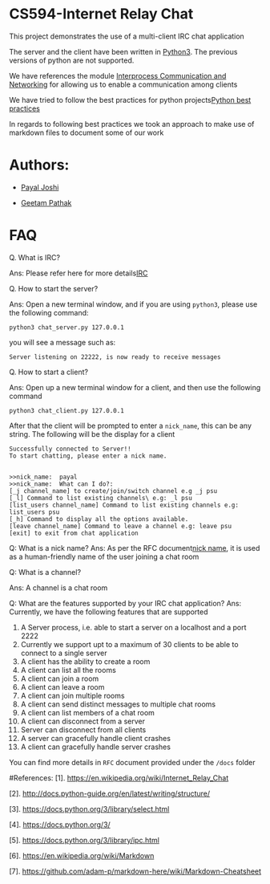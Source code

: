 # CS594-Internet Relay Chat
This project demonstrates the use of a multi-client IRC chat application

The server and the client have been written in [Python3](https://docs.python.org/3/). The previous versions of python
    are not supported.

We have references the module [Interprocess Communication and Networking](https://docs.python.org/3/library/ipc.html)
    for allowing us to enable a communication among clients 

We have tried to follow the best practices for python projects[Python best practices](http://docs.python-guide.org/en/latest/writing/structure/)

In regards to following best practices we took an approach to make use of markdown files to document some of our work

# Authors:
- [Payal Joshi](https://github.com/payaljoshi0189)

- [Geetam Pathak]()

# FAQ

Q. What is IRC?

Ans: Please refer here for more details[IRC](https://en.wikipedia.org/wiki/Internet_Relay_Chat)

Q. How to start the server?

Ans: Open a new terminal window, and if you are using `python3`, please use the following command:
```
python3 chat_server.py 127.0.0.1
```
you will see a message such as:
```
Server listening on 22222, is now ready to receive messages
```

Q. How to start a client?

Ans: Open up a new terminal window for a client, and then use the following command

```
python3 chat_client.py 127.0.0.1
```
After that the client will be prompted to enter a `nick_name`, this can be any string.
The following will be the display for a client
```
Successfully connected to Server!!
To start chatting, please enter a nick name.


>>nick_name:  payal
>>nick_name:  What can I do?:
[_j channel_name] to create/join/switch channel e.g _j psu
[_l] Command to list existing channels\ e.g: _l psu 
[list_users channel_name] Command to list existing channels e.g: list_users psu
[_h] Command to display all the options available.
[leave channel_name] Command to leave a channel e.g: leave psu
[exit] to exit from chat application
```

Q: What is a nick name?
Ans: As per the RFC document[nick name](https://tools.ietf.org/html/rfc7700), it is used as a human-friendly name
of the user joining a chat room

Q: What is a channel?

Ans: A channel is a chat room

Q: What are the features supported by your IRC chat application?
Ans: Currently, we have the following features that are supported
1. A Server process, i.e. able to start a server on a localhost and a port 2222
2. Currently we support upt to a maximum of 30 clients to be able to connect to a single server
3. A client has the ability to create a room
4. A client can list all the rooms
5. A client can join a room
6. A client can leave a room
7. A client can join multiple rooms
8. A client can send distinct messages to multiple chat rooms
9. A client can list members of a chat room
10. A client can disconnect from  a server
11. Server can disconnect from all clients
12. A server can gracefully handle client crashes
13. A client can gracefully handle server crashes    

You can find more details in `RFC` document provided under the `/docs` folder

#References:
[1]. https://en.wikipedia.org/wiki/Internet_Relay_Chat

[2]. http://docs.python-guide.org/en/latest/writing/structure/

[3]. https://docs.python.org/3/library/select.html

[4]. https://docs.python.org/3/

[5]. https://docs.python.org/3/library/ipc.html

[6]. https://en.wikipedia.org/wiki/Markdown

[7]. https://github.com/adam-p/markdown-here/wiki/Markdown-Cheatsheet
